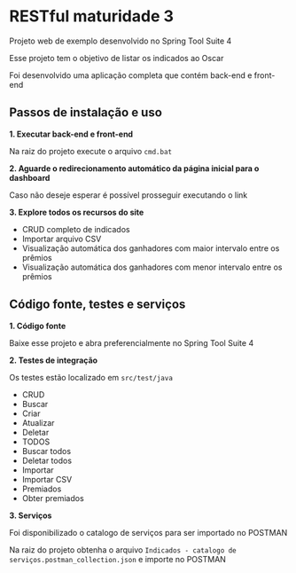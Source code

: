 # RESTful maturidade 3
Projeto web de exemplo desenvolvido no Spring Tool Suite 4

Esse projeto tem o objetivo de listar os indicados ao Oscar

Foi desenvolvido uma aplicação completa que contém back-end e front-end

## Passos de instalação e uso

**1. Executar back-end e front-end**

Na raiz do projeto execute o arquivo `cmd.bat`


**2. Aguarde o redirecionamento automático da página inicial para o dashboard**

Caso não deseje esperar é possível prosseguir executando o link

**3. Explore todos os recursos do site**

- CRUD completo de indicados
- Importar arquivo CSV
- Visualização automática dos ganhadores com maior intervalo entre os prêmios 
- Visualização automática dos ganhadores com menor intervalo entre os prêmios 




## Código fonte, testes e serviços


**1. Código fonte**

Baixe esse projeto e abra preferencialmente no Spring Tool Suite 4


**2. Testes de integração**

Os testes estão localizado em `src/test/java`

- CRUD
 - Buscar
 - Criar
 - Atualizar
 - Deletar
- TODOS
 - Buscar todos
 - Deletar todos
- Importar
 - Importar CSV 
- Premiados
 - Obter premiados 

**3. Serviços**

Foi disponibilizado o catalogo de serviços para ser importado no POSTMAN 

Na raiz do projeto obtenha o arquivo `Indicados - catalogo de  serviços.postman_collection.json` e importe no POSTMAN







 

